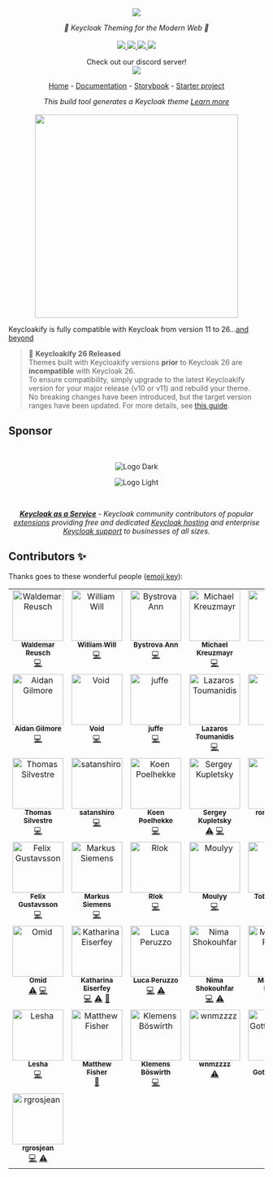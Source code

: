 <p align="center">
    <img src="https://user-images.githubusercontent.com/6702424/109387840-eba11f80-7903-11eb-9050-db1dad883f78.png">  
</p>
<p align="center">
    <i>🔏 Keycloak Theming for the Modern Web 🔏</i>
    <br>
    <br>
    <a href="https://github.com/garronej/keycloakify/actions">
      <img src="https://github.com/keycloakify/keycloakify/actions/workflows/ci.yaml/badge.svg">
    </a>
    <a href="https://www.npmjs.com/package/keycloakify">
      <img src="https://img.shields.io/npm/dm/keycloakify">
    </a>
    <a href="https://github.com/garronej/keycloakify/blob/main/LICENSE">
      <img src="https://img.shields.io/npm/l/keycloakify">
    </a>
    <a href="https://github.com/thomasdarimont/awesome-keycloak">
        <img src="https://awesome.re/mentioned-badge.svg"/>
    </a>
    <p align="center">
      Check out our discord server!<br/>
      <a href="https://discord.gg/mJdYJSdcm4">
        <img src="https://dcbadge.limes.pink/api/server/kYFZG7fQmn"/>
      </a>
    </p>
    <p align="center">
        <a href="https://www.keycloakify.dev">Home</a>
        -
        <a href="https://docs.keycloakify.dev">Documentation</a>
        -
        <a href="https://storybook.keycloakify.dev">Storybook</a>
        -
        <a href="https://github.com/codegouvfr/keycloakify-starter">Starter project</a>
    </p>
</p>

<p align="center">
    <i>This build tool generates a Keycloak theme <a href="https://www.keycloakify.dev">Learn more</a></i>
    <br/>
    <br/>
    <img width="400" src="https://github.com/user-attachments/assets/6bf3bef9-00b0-4460-97b9-0d2da8500798">
</p>

Keycloakify is fully compatible with Keycloak from version 11 to 26...[and beyond](https://github.com/keycloakify/keycloakify/discussions/346#discussioncomment-5889791)

> 📣 **Keycloakify 26 Released**  
> Themes built with Keycloakify versions **prior** to Keycloak 26 are **incompatible** with Keycloak 26.  
> To ensure compatibility, simply upgrade to the latest Keycloakify version for your major release (v10 or v11) and rebuild your theme.  
> No breaking changes have been introduced, but the target version ranges have been updated. For more details, see [this guide](https://docs.keycloakify.dev/features/compiler-options/keycloakversiontargets).

## Sponsor

<br/>

<div align="center">

![Logo Dark](https://github.com/user-attachments/assets/d8f6b6f5-3de4-4adc-ba15-cb4074e8309b#gh-dark-mode-only)

</div>

<div align="center">

![Logo Light](https://github.com/user-attachments/assets/20736d6f-f22d-4a9d-9dfe-93be209a8191#gh-light-mode-only)

</div>

<br/>

<p align="center">
    <i><a href="https://phasetwo.io/?utm_source=keycloakify"><strong>Keycloak as a Service</strong></a> - Keycloak community contributors of popular <a href="https://github.com/p2-inc#our-extensions-?utm_source=keycloakify">extensions</a> providing free and dedicated <a href="https://phasetwo.io/hosting/?utm_source=keycloakify">Keycloak hosting</a> and enterprise <a href="https://phasetwo.io/support/?utm_source=keycloakify">Keycloak support</a> to businesses of all sizes.</i>
</p>

## Contributors ✨

Thanks goes to these wonderful people ([emoji key](https://allcontributors.org/docs/en/emoji-key)):

<!-- ALL-CONTRIBUTORS-LIST:START - Do not remove or modify this section -->
<!-- prettier-ignore-start -->
<!-- markdownlint-disable -->
<table>
  <tbody>
    <tr>
      <td align="center" valign="top" width="14.28%"><a href="https://github.com/lordvlad"><img src="https://avatars.githubusercontent.com/u/1217769?v=4?s=100" width="100px;" alt="Waldemar Reusch"/><br /><sub><b>Waldemar Reusch</b></sub></a><br /><a href="https://github.com/keycloakify/keycloakify/commits?author=lordvlad" title="Code">💻</a></td>
      <td align="center" valign="top" width="14.28%"><a href="https://willwill96.github.io/the-ui-dawg-static-site/en/introduction/"><img src="https://avatars.githubusercontent.com/u/10997562?v=4?s=100" width="100px;" alt="William Will"/><br /><sub><b>William Will</b></sub></a><br /><a href="https://github.com/keycloakify/keycloakify/commits?author=willwill96" title="Code">💻</a></td>
      <td align="center" valign="top" width="14.28%"><a href="https://github.com/Ann2827"><img src="https://avatars.githubusercontent.com/u/32645809?v=4?s=100" width="100px;" alt="Bystrova Ann"/><br /><sub><b>Bystrova Ann</b></sub></a><br /><a href="https://github.com/keycloakify/keycloakify/commits?author=Ann2827" title="Code">💻</a></td>
      <td align="center" valign="top" width="14.28%"><a href="https://github.com/mkreuzmayr"><img src="https://avatars.githubusercontent.com/u/20108212?v=4?s=100" width="100px;" alt="Michael Kreuzmayr"/><br /><sub><b>Michael Kreuzmayr</b></sub></a><br /><a href="https://github.com/keycloakify/keycloakify/commits?author=mkreuzmayr" title="Code">💻</a></td>
      <td align="center" valign="top" width="14.28%"><a href="https://coolmathgames.tech"><img src="https://avatars.githubusercontent.com/u/6877780?v=4?s=100" width="100px;" alt="Mary "/><br /><sub><b>Mary </b></sub></a><br /><a href="https://github.com/keycloakify/keycloakify/commits?author=Mstrodl" title="Code">💻</a></td>
      <td align="center" valign="top" width="14.28%"><a href="https://tasyp.xyz/"><img src="https://avatars.githubusercontent.com/u/6623212?v=4?s=100" width="100px;" alt="German Öö"/><br /><sub><b>German Öö</b></sub></a><br /><a href="https://github.com/keycloakify/keycloakify/commits?author=Tasyp" title="Code">💻</a></td>
      <td align="center" valign="top" width="14.28%"><a href="https://revolunet.com"><img src="https://avatars.githubusercontent.com/u/124937?v=4?s=100" width="100px;" alt="Julien Bouquillon"/><br /><sub><b>Julien Bouquillon</b></sub></a><br /><a href="https://github.com/keycloakify/keycloakify/commits?author=revolunet" title="Code">💻</a></td>
    </tr>
    <tr>
      <td align="center" valign="top" width="14.28%"><a href="https://github.com/aidangilmore"><img src="https://avatars.githubusercontent.com/u/32880357?v=4?s=100" width="100px;" alt="Aidan Gilmore"/><br /><sub><b>Aidan Gilmore</b></sub></a><br /><a href="https://github.com/keycloakify/keycloakify/commits?author=aidangilmore" title="Code">💻</a></td>
      <td align="center" valign="top" width="14.28%"><a href="https://github.com/0x-Void"><img src="https://avatars.githubusercontent.com/u/32745739?v=4?s=100" width="100px;" alt="Void"/><br /><sub><b>Void</b></sub></a><br /><a href="https://github.com/keycloakify/keycloakify/commits?author=0x-Void" title="Code">💻</a></td>
      <td align="center" valign="top" width="14.28%"><a href="https://github.com/juffe"><img src="https://avatars.githubusercontent.com/u/5393231?v=4?s=100" width="100px;" alt="juffe"/><br /><sub><b>juffe</b></sub></a><br /><a href="https://github.com/keycloakify/keycloakify/commits?author=juffe" title="Code">💻</a></td>
      <td align="center" valign="top" width="14.28%"><a href="https://github.com/lazToum"><img src="https://avatars.githubusercontent.com/u/4764837?v=4?s=100" width="100px;" alt="Lazaros Toumanidis"/><br /><sub><b>Lazaros Toumanidis</b></sub></a><br /><a href="https://github.com/keycloakify/keycloakify/commits?author=lazToum" title="Code">💻</a></td>
      <td align="center" valign="top" width="14.28%"><a href="https://github.com/marcmrf"><img src="https://avatars.githubusercontent.com/u/9928519?v=4?s=100" width="100px;" alt="Marc"/><br /><sub><b>Marc</b></sub></a><br /><a href="https://github.com/keycloakify/keycloakify/commits?author=marcmrf" title="Code">💻</a></td>
      <td align="center" valign="top" width="14.28%"><a href="http://kasir-barati.github.io"><img src="https://avatars.githubusercontent.com/u/73785723?v=4?s=100" width="100px;" alt="Kasir Barati"/><br /><sub><b>Kasir Barati</b></sub></a><br /><a href="https://github.com/keycloakify/keycloakify/commits?author=kasir-barati" title="Documentation">📖</a></td>
      <td align="center" valign="top" width="14.28%"><a href="https://github.com/asashay"><img src="https://avatars.githubusercontent.com/u/10714670?v=4?s=100" width="100px;" alt="Alex Oliynyk"/><br /><sub><b>Alex Oliynyk</b></sub></a><br /><a href="https://github.com/keycloakify/keycloakify/commits?author=asashay" title="Code">💻</a></td>
    </tr>
    <tr>
      <td align="center" valign="top" width="14.28%"><a href="https://www.gravitysoftware.be"><img src="https://avatars.githubusercontent.com/u/1140574?v=4?s=100" width="100px;" alt="Thomas Silvestre"/><br /><sub><b>Thomas Silvestre</b></sub></a><br /><a href="https://github.com/keycloakify/keycloakify/commits?author=thosil" title="Code">💻</a></td>
      <td align="center" valign="top" width="14.28%"><a href="https://github.com/satanshiro"><img src="https://avatars.githubusercontent.com/u/38865738?v=4?s=100" width="100px;" alt="satanshiro"/><br /><sub><b>satanshiro</b></sub></a><br /><a href="https://github.com/keycloakify/keycloakify/commits?author=satanshiro" title="Code">💻</a></td>
      <td align="center" valign="top" width="14.28%"><a href="https://poelhekke.dev"><img src="https://avatars.githubusercontent.com/u/1632377?v=4?s=100" width="100px;" alt="Koen Poelhekke"/><br /><sub><b>Koen Poelhekke</b></sub></a><br /><a href="https://github.com/keycloakify/keycloakify/commits?author=kpoelhekke" title="Code">💻</a></td>
      <td align="center" valign="top" width="14.28%"><a href="https://github.com/zavoloklom"><img src="https://avatars.githubusercontent.com/u/4151869?v=4?s=100" width="100px;" alt="Sergey Kupletsky"/><br /><sub><b>Sergey Kupletsky</b></sub></a><br /><a href="https://github.com/keycloakify/keycloakify/commits?author=zavoloklom" title="Tests">⚠️</a> <a href="https://github.com/keycloakify/keycloakify/commits?author=zavoloklom" title="Code">💻</a></td>
      <td align="center" valign="top" width="14.28%"><a href="https://github.com/rome-user"><img src="https://avatars.githubusercontent.com/u/114131048?v=4?s=100" width="100px;" alt="rome-user"/><br /><sub><b>rome-user</b></sub></a><br /><a href="https://github.com/keycloakify/keycloakify/commits?author=rome-user" title="Code">💻</a></td>
      <td align="center" valign="top" width="14.28%"><a href="https://github.com/celinepelletier"><img src="https://avatars.githubusercontent.com/u/82821620?v=4?s=100" width="100px;" alt="Céline Pelletier"/><br /><sub><b>Céline Pelletier</b></sub></a><br /><a href="https://github.com/keycloakify/keycloakify/commits?author=celinepelletier" title="Code">💻</a></td>
      <td align="center" valign="top" width="14.28%"><a href="https://github.com/xgp"><img src="https://avatars.githubusercontent.com/u/244253?v=4?s=100" width="100px;" alt="Garth"/><br /><sub><b>Garth</b></sub></a><br /><a href="https://github.com/keycloakify/keycloakify/commits?author=xgp" title="Code">💻</a></td>
    </tr>
    <tr>
      <td align="center" valign="top" width="14.28%"><a href="https://github.com/BlackVoid"><img src="https://avatars.githubusercontent.com/u/673720?v=4?s=100" width="100px;" alt="Felix Gustavsson"/><br /><sub><b>Felix Gustavsson</b></sub></a><br /><a href="https://github.com/keycloakify/keycloakify/commits?author=BlackVoid" title="Code">💻</a></td>
      <td align="center" valign="top" width="14.28%"><a href="https://m-siemens.de/"><img src="https://avatars.githubusercontent.com/u/1873922?v=4?s=100" width="100px;" alt="Markus Siemens"/><br /><sub><b>Markus Siemens</b></sub></a><br /><a href="https://github.com/keycloakify/keycloakify/commits?author=msiemens" title="Code">💻</a></td>
      <td align="center" valign="top" width="14.28%"><a href="https://github.com/law108000"><img src="https://avatars.githubusercontent.com/u/8112024?v=4?s=100" width="100px;" alt="Rlok"/><br /><sub><b>Rlok</b></sub></a><br /><a href="https://github.com/keycloakify/keycloakify/commits?author=law108000" title="Code">💻</a></td>
      <td align="center" valign="top" width="14.28%"><a href="https://github.com/Moulyy"><img src="https://avatars.githubusercontent.com/u/115405804?v=4?s=100" width="100px;" alt="Moulyy"/><br /><sub><b>Moulyy</b></sub></a><br /><a href="https://github.com/keycloakify/keycloakify/commits?author=Moulyy" title="Code">💻</a></td>
      <td align="center" valign="top" width="14.28%"><a href="https://github.com/madmadson"><img src="https://avatars.githubusercontent.com/u/798831?v=4?s=100" width="100px;" alt="Tobias Matt"/><br /><sub><b>Tobias Matt</b></sub></a><br /><a href="https://github.com/keycloakify/keycloakify/commits?author=madmadson" title="Code">💻</a></td>
      <td align="center" valign="top" width="14.28%"><a href="https://github.com/oliviergoulet5"><img src="https://avatars.githubusercontent.com/u/17685861?v=4?s=100" width="100px;" alt="Olivier Goulet"/><br /><sub><b>Olivier Goulet</b></sub></a><br /><a href="https://github.com/keycloakify/keycloakify/commits?author=oliviergoulet5" title="Code">💻</a></td>
      <td align="center" valign="top" width="14.28%"><a href="https://github.com/liamlows"><img src="https://avatars.githubusercontent.com/u/1365914?v=4?s=100" width="100px;" alt="Liam Lowsley-Williams"/><br /><sub><b>Liam Lowsley-Williams</b></sub></a><br /><a href="https://github.com/keycloakify/keycloakify/commits?author=liamlows" title="Code">💻</a> <a href="https://github.com/keycloakify/keycloakify/commits?author=liamlows" title="Documentation">📖</a></td>
    </tr>
    <tr>
      <td align="center" valign="top" width="14.28%"><a href="https://www.linkedin.com/in/oes-rioniz/"><img src="https://avatars.githubusercontent.com/u/5172296?v=4?s=100" width="100px;" alt="Omid"/><br /><sub><b>Omid</b></sub></a><br /><a href="https://github.com/keycloakify/keycloakify/commits?author=uchar" title="Tests">⚠️</a> <a href="https://github.com/keycloakify/keycloakify/commits?author=uchar" title="Code">💻</a></td>
      <td align="center" valign="top" width="14.28%"><a href="https://github.com/kathari00"><img src="https://avatars.githubusercontent.com/u/42547712?v=4?s=100" width="100px;" alt="Katharina Eiserfey"/><br /><sub><b>Katharina Eiserfey</b></sub></a><br /><a href="https://github.com/keycloakify/keycloakify/commits?author=kathari00" title="Code">💻</a> <a href="https://github.com/keycloakify/keycloakify/commits?author=kathari00" title="Tests">⚠️</a> <a href="https://github.com/keycloakify/keycloakify/commits?author=kathari00" title="Documentation">📖</a></td>
      <td align="center" valign="top" width="14.28%"><a href="https://github.com/luca-peruzzo"><img src="https://avatars.githubusercontent.com/u/69015314?v=4?s=100" width="100px;" alt="Luca Peruzzo"/><br /><sub><b>Luca Peruzzo</b></sub></a><br /><a href="https://github.com/keycloakify/keycloakify/commits?author=luca-peruzzo" title="Code">💻</a> <a href="https://github.com/keycloakify/keycloakify/commits?author=luca-peruzzo" title="Tests">⚠️</a></td>
      <td align="center" valign="top" width="14.28%"><a href="https://github.com/nima70"><img src="https://avatars.githubusercontent.com/u/5094767?v=4?s=100" width="100px;" alt="Nima Shokouhfar"/><br /><sub><b>Nima Shokouhfar</b></sub></a><br /><a href="https://github.com/keycloakify/keycloakify/commits?author=nima70" title="Code">💻</a> <a href="https://github.com/keycloakify/keycloakify/commits?author=nima70" title="Tests">⚠️</a></td>
      <td align="center" valign="top" width="14.28%"><a href="https://mruder.dev"><img src="https://avatars.githubusercontent.com/u/18495294?v=4?s=100" width="100px;" alt="Marvin A. Ruder"/><br /><sub><b>Marvin A. Ruder</b></sub></a><br /><a href="https://github.com/keycloakify/keycloakify/issues?q=author%3Amarvinruder" title="Bug reports">🐛</a></td>
      <td align="center" valign="top" width="14.28%"><a href="https://github.com/zvn2060"><img src="https://avatars.githubusercontent.com/u/45450852?v=4?s=100" width="100px;" alt="HI_OuO"/><br /><sub><b>HI_OuO</b></sub></a><br /><a href="https://github.com/keycloakify/keycloakify/commits?author=zvn2060" title="Code">💻</a></td>
      <td align="center" valign="top" width="14.28%"><a href="https://github.com/tripheo0412"><img src="https://avatars.githubusercontent.com/u/25382052?v=4?s=100" width="100px;" alt="Tri Hoang"/><br /><sub><b>Tri Hoang</b></sub></a><br /><a href="https://github.com/keycloakify/keycloakify/commits?author=tripheo0412" title="Documentation">📖</a></td>
    </tr>
    <tr>
      <td align="center" valign="top" width="14.28%"><a href="http://t.me/AAT_L"><img src="https://avatars.githubusercontent.com/u/118743608?v=4?s=100" width="100px;" alt="Lesha"/><br /><sub><b>Lesha</b></sub></a><br /><a href="https://github.com/keycloakify/keycloakify/commits?author=EternalSide" title="Code">💻</a></td>
      <td align="center" valign="top" width="14.28%"><a href="https://blog.bacongobbler.com"><img src="https://avatars.githubusercontent.com/u/1360539?v=4?s=100" width="100px;" alt="Matthew Fisher"/><br /><sub><b>Matthew Fisher</b></sub></a><br /><a href="https://github.com/keycloakify/keycloakify/commits?author=bacongobbler" title="Documentation">📖</a></td>
      <td align="center" valign="top" width="14.28%"><a href="https://github.com/kodebach"><img src="https://avatars.githubusercontent.com/u/23529132?v=4?s=100" width="100px;" alt="Klemens Böswirth"/><br /><sub><b>Klemens Böswirth</b></sub></a><br /><a href="https://github.com/keycloakify/keycloakify/commits?author=kodebach" title="Code">💻</a></td>
      <td align="center" valign="top" width="14.28%"><a href="https://github.com/wnmzzzz"><img src="https://avatars.githubusercontent.com/u/117174301?v=4?s=100" width="100px;" alt="wnmzzzz"/><br /><sub><b>wnmzzzz</b></sub></a><br /><a href="https://github.com/keycloakify/keycloakify/commits?author=wnmzzzz" title="Tests">⚠️</a></td>
      <td align="center" valign="top" width="14.28%"><a href="https://github.com/DerIch27"><img src="https://avatars.githubusercontent.com/u/62176944?v=4?s=100" width="100px;" alt="Lars Gottfriedsen"/><br /><sub><b>Lars Gottfriedsen</b></sub></a><br /><a href="https://github.com/keycloakify/keycloakify/commits?author=DerIch27" title="Code">💻</a></td>
      <td align="center" valign="top" width="14.28%"><a href="http://www.linkedin.com/in/antonioacg/"><img src="https://avatars.githubusercontent.com/u/8991621?v=4?s=100" width="100px;" alt="Antonio Casagrande"/><br /><sub><b>Antonio Casagrande</b></sub></a><br /><a href="https://github.com/keycloakify/keycloakify/commits?author=antonioacg" title="Code">💻</a></td>
      <td align="center" valign="top" width="14.28%"><a href="https://github.com/emouty"><img src="https://avatars.githubusercontent.com/u/16755668?v=4?s=100" width="100px;" alt="emouty"/><br /><sub><b>emouty</b></sub></a><br /><a href="https://github.com/keycloakify/keycloakify/commits?author=emouty" title="Code">💻</a></td>
    </tr>
    <tr>
      <td align="center" valign="top" width="14.28%"><a href="https://github.com/rgrosjean"><img src="https://avatars.githubusercontent.com/u/39985706?v=4?s=100" width="100px;" alt="rgrosjean"/><br /><sub><b>rgrosjean</b></sub></a><br /><a href="https://github.com/keycloakify/keycloakify/commits?author=rgrosjean" title="Code">💻</a> <a href="https://github.com/keycloakify/keycloakify/commits?author=rgrosjean" title="Tests">⚠️</a></td>
    </tr>
  </tbody>
</table>

<!-- markdownlint-restore -->
<!-- prettier-ignore-end -->

<!-- ALL-CONTRIBUTORS-LIST:END -->
